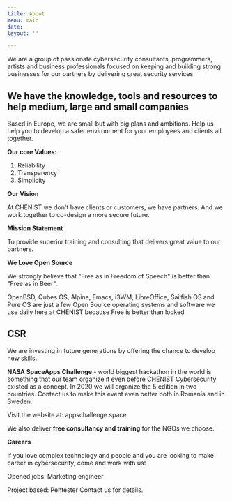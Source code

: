 ```yaml
---
title: About
menu: main
date: 
layout: ''

---
```

We are a group of passionate cybersecurity consultants, programmers, artists and business professionals focused on keeping and building strong businesses for our partners by delivering great security services.

## We have the knowledge, tools and resources to help medium, large and small companies

Based in Europe, we are small but with big plans and ambitions. Help us help you to develop a safer environment for your employees and clients all together.

**Our core Values:**

1. Reliability
2. Transparency
3. Simplicity

**Our Vision**

At CHENIST we don't have clients or customers, we have partners. And we work together to co-design a more secure future.

**Mission Statement**

To provide superior training and consulting that delivers great value to our partners.

**We Love Open Source**

We strongly believe that "Free as in Freedom of Speech" is better than "Free as in Beer".

OpenBSD, Qubes OS, Alpine, Emacs, i3WM, LibreOffice, Sailfish OS and Pure OS are just a few Open Source operating systems and software we use daily here at CHENIST because Free is better than locked.

## CSR

We are investing in future generations by offering the chance to develop new skills. 

**NASA SpaceApps Challenge** - world biggest hackathon in the world is something that our team organize it even before CHENIST Cybersecurity existed as a concept. In 2020 we will organize the 5 edition in two countries. Contact us to make this event even better both in Romania and in Sweden.

Visit the website at: appschallenge.space

We also deliver **free consultancy and training** for the NGOs we choose.

**Careers**

If you love complex technology and people and you are looking to make career in cybersecurity, come and work with us!

Opened jobs: Marketing engineer

Project based: Pentester Contact us for details.